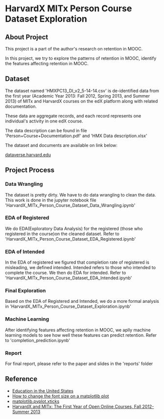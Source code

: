 # HarvardX MITx Person Course Dataset Exploration

## About Project

This project is a part of the author's research on retention in MOOC.

In this project, we try to explore the patterns of retention in MOOC, identify the features affecting retention in MOOC.




## Dataset


The dataset named 'HMXPC13_DI_v2_5-14-14.csv' is de-identified data from the first year (Academic Year 2013: Fall 2012, Spring 2013, and Summer 2013) of MITx and HarvardX courses on the edX platform along with related documentation.

These data are aggregate records, and each record represents one individual's activity in one edX course.  

The data description can be found in file 'Person+Course+Documentation.pdf' and 'HMX Data description.xlsx'

The dataset and documents are available on link below:

[dataverse.harvard.edu](https://dataverse.harvard.edu/dataset.xhtml?persistentId=doi:10.7910/DVN/26147)

## Project Process

### Data Wrangling

The dataset is pretty dirty. We have to do data wrangling to clean the data. This work is done in the jupyter notebook file 'HarvardX\_MITx\_Person\_Course\_Dataset\_Data_Wrangling.ipynb'

### EDA of Registered

We do EDA(Exploratory Data Analysis) for the registered (those who registered in the course)on the cleaned dataset. Refer to 'HarvardX\_MITx\_Person\_Course\_Dataset\_EDA_Registered.ipynb'

### EDA of Intended

In the EDA of registered we figured that completion rate of registered is misleading, we defined intended. Intended refers to those who intended to complete the course. We then do EDA for intended. Refer to  'HarvardX\_MITx\_Person\_Course\_Dataset\_EDA_Intended.ipynb'

### Final Exploration

Based on the EDA of Registered and Intended, we do a more formal analysis in 'HarvardX\_MITx\_Person\_Course_Dataset\_Exploration.ipynb'
### Machine Learning 

After identifying features affecting retention in MOOC, we aplly machine learning models to see how well these features can predict retention. Refer to 'completion\_prediction.ipynb'

### Report

For final report, please refer to the paper and slides in the 'reports' folder

## Reference
- [Education in the United States](https://en.wikipedia.org/wiki/Education_in_the_United_States)
- [How to change the font size on a matplotlib plot](https://stackoverflow.com/questions/3899980/how-to-change-the-font-size-on-a-matplotlib-plot)
- [matplotlib.pyplot.xticks](https://matplotlib.org/3.1.1/api/_as_gen/matplotlib.pyplot.xticks.html)
- [HarvardX and MITx: The First Year of Open Online Courses, Fall 2012-Summer 2013](https://papers.ssrn.com/sol3/papers.cfm?abstract_id=2381263)

